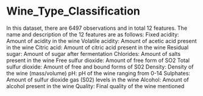 # Wine_Type_Classification
In this dataset, there are 6497 observations and in total 12 features.  The name and description of the 12 features are as follows:  Fixed acidity: Amount of acidity in the wine Volatile acidity: Amount of acetic acid present in the wine Citric acid: Amount of citric acid present in the wine Residual sugar: Amount of sugar after fermentation Chlorides: Amount of salts present in the wine Free sulfur dioxide: Amount of free form of SO2 Total sulfur dioxide: Amount of free and bound forms of S02 Density: Density of the wine (mass/volume) pH: pH of the wine ranging from 0-14 Sulphates: Amount of sulfur dioxide gas (S02) levels in the wine Alcohol: Amount of alcohol present in the wine Quality: Final quality of the wine mentioned

